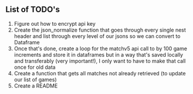 ## List of TODO's
1. Figure out how to encrypt api key
2. Create the json_normalize function that goes through every single nest header and list through every level of our jsons so we can convert to Dataframe
3. Once that's done, create a loop for the matchv5 api call to by 100 game increments and store it in dataframes but in a way that's saved locally and transferably (very important!), I only want to have to make that call once for old data
4. Create a function that gets all matches not already retrieved (to update our list of games)
5. Create a README